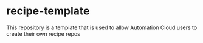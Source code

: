 # recipe-template
This repository is a template that is used to allow Automation Cloud users to create their own recipe repos
